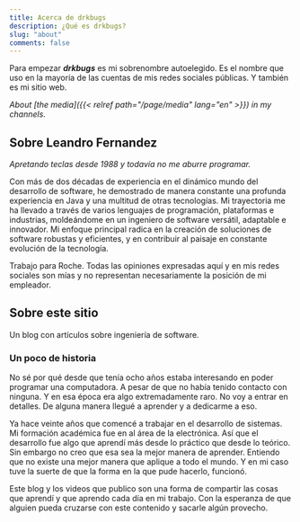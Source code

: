 ```yaml
---
title: Acerca de drkbugs
description: ¿Qué es drkbugs?
slug: "about"
comments: false
---
```


Para empezar ***drkbugs*** es mi sobrenombre autoelegido.
Es el nombre que uso en la mayoría de las cuentas de mis redes sociales públicas.
Y también es mi sitio web.

_About [the media]({{< relref path="/page/media" lang="en" >}}) in my channels_.

## Sobre Leandro Fernandez

_Apretando teclas desde 1988 y todavía no me aburre programar._

Con más de dos décadas de experiencia en el dinámico mundo del desarrollo de software, he demostrado de manera constante una profunda experiencia en Java y una multitud de otras tecnologías. Mi trayectoria me ha llevado a través de varios lenguajes de programación, plataformas e industrias, moldeándome en un ingeniero de software versátil, adaptable e innovador. Mi enfoque principal radica en la creación de soluciones de software robustas y eficientes, y en contribuir al paisaje en constante evolución de la tecnología.

Trabajo para Roche.
Todas las opiniones expresadas aquí y en mis redes sociales son mías y no representan necesariamente la posición de mi empleador.

## Sobre este sitio

Un blog con artículos sobre ingeniería de software.

### Un poco de historia

No sé por qué desde que tenía ocho años estaba interesando en poder programar una computadora.
A pesar de que no había tenido contacto con ninguna.
Y en esa época era algo extremadamente raro.
No voy a entrar en detalles.
De alguna manera llegué a aprender y a dedicarme a eso.

Ya hace veinte años que comencé a trabajar en el desarrollo de sistemas.
Mi formación académica fue en al área de la electrónica.
Así que el desarrollo fue algo que aprendí más desde lo práctico que desde lo teórico.
Sin embargo no creo que esa sea la mejor manera de aprender.
Entiendo que no existe una mejor manera que aplique a todo el mundo.
Y en mi caso tuve la suerte de que la forma en la que pude hacerlo, funcionó.

Este blog y los videos que publico son una forma de compartir las cosas que aprendí y que aprendo cada día en mi trabajo.
Con la esperanza de que alguien pueda cruzarse con este contenido y sacarle algún provecho.
